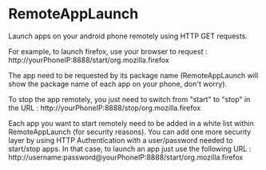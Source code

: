 # RemoteAppLaunch
Launch apps on your android phone remotely using HTTP GET requests.

For example, to launch firefox, use your browser to request :
http://yourPhoneIP:8888/start/org.mozilla.firefox

The app need to be requested by its package name (RemoteAppLaunch will show the package name of each app on your phone, don't worry).

To stop the app remotely, you just need to switch from "start" to "stop" in the URL :
http://yourPhoneIP:8888/stop/org.mozilla.firefox

Each app you want to start remotely need to be added in a white list within RemoteAppLaunch (for security reasons). You can add one more security layer by using HTTP Authentication with a user/password needed to start/stop apps. In that case, to launch an app just use the following URL :
http://username:password@yourPhoneIP:8888/start/org.mozilla.firefox
